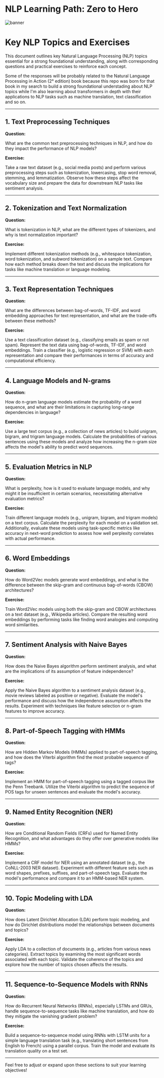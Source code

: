 # NLP Learning Path: Zero to Hero

![banner](https://assets.everspringpartners.com/dims4/default/451e2c2/2147483647/strip/true/crop/1588x500+0+0/resize/800x252!/quality/90/?url=http%3A%2F%2Feverspring-brightspot.s3.us-east-1.amazonaws.com%2F8a%2F10%2Fbed700804b078314f1961ac513cb%2Fscu-leavey-blog-2023-whatisnaturallanguageprocessing-headerimage.jpg)

# Key NLP Topics and Exercises 

This document outlines key Natural Language Processing (NLP) topics essential for a strong foundational understanding, along with corresponding questions and practical exercises to reinforce each concept.

Some of the responses will be probably related to the Natural Language Processing in Action (2° edition) book because this repo was born for that book in my search to build a strong foundational understading about NLP topics while I'm also learning about transformers in depth with their applications to NLP tasks such as machine translation, text classification and so on.

---

## 1. Text Preprocessing Techniques

**Question:**

What are the common text preprocessing techniques in NLP, and how do they impact the performance of NLP models?

**Exercise:**

Take a raw text dataset (e.g., social media posts) and perform various preprocessing steps such as tokenization, lowercasing, stop word removal, stemming, and lemmatization. Observe how these steps affect the vocabulary size and prepare the data for downstream NLP tasks like sentiment analysis.

---

## 2. Tokenization and Text Normalization

**Question:**

What is tokenization in NLP, what are the different types of tokenizers, and why is text normalization important?

**Exercise:**

Implement different tokenization methods (e.g., whitespace tokenization, word tokenization, and subword tokenization) on a sample text. Compare how each method breaks down the text and discuss the implications for tasks like machine translation or language modeling.

---

## 3. Text Representation Techniques

**Question:**

What are the differences between bag-of-words, TF-IDF, and word embedding approaches for text representation, and what are the trade-offs between these methods?

**Exercise:**

Use a text classification dataset (e.g., classifying emails as spam or not spam). Represent the text data using bag-of-words, TF-IDF, and word embeddings. Train a classifier (e.g., logistic regression or SVM) with each representation and compare their performances in terms of accuracy and computational efficiency.

---

## 4. Language Models and N-grams

**Question:**

How do n-gram language models estimate the probability of a word sequence, and what are their limitations in capturing long-range dependencies in language?

**Exercise:**

Use a large text corpus (e.g., a collection of news articles) to build unigram, bigram, and trigram language models. Calculate the probabilities of various sentences using these models and analyze how increasing the n-gram size affects the model's ability to predict word sequences.

---

## 5. Evaluation Metrics in NLP

**Question:**

What is perplexity, how is it used to evaluate language models, and why might it be insufficient in certain scenarios, necessitating alternative evaluation metrics?

**Exercise:**

Train different language models (e.g., unigram, bigram, and trigram models) on a text corpus. Calculate the perplexity for each model on a validation set. Additionally, evaluate these models using task-specific metrics like accuracy in next-word prediction to assess how well perplexity correlates with actual performance.

---

## 6. Word Embeddings

**Question:**

How do Word2Vec models generate word embeddings, and what is the difference between the skip-gram and continuous bag-of-words (CBOW) architectures?

**Exercise:**

Train Word2Vec models using both the skip-gram and CBOW architectures on a text dataset (e.g., Wikipedia articles). Compare the resulting word embeddings by performing tasks like finding word analogies and computing word similarities.

---

## 7. Sentiment Analysis with Naive Bayes

**Question:**

How does the Naive Bayes algorithm perform sentiment analysis, and what are the implications of its assumption of feature independence?

**Exercise:**

Apply the Naive Bayes algorithm to a sentiment analysis dataset (e.g., movie reviews labeled as positive or negative). Evaluate the model's performance and discuss how the independence assumption affects the results. Experiment with techniques like feature selection or n-gram features to improve accuracy.

---

## 8. Part-of-Speech Tagging with HMMs

**Question:**

How are Hidden Markov Models (HMMs) applied to part-of-speech tagging, and how does the Viterbi algorithm find the most probable sequence of tags?

**Exercise:**

Implement an HMM for part-of-speech tagging using a tagged corpus like the Penn Treebank. Utilize the Viterbi algorithm to predict the sequence of POS tags for unseen sentences and evaluate the model's accuracy.

---

## 9. Named Entity Recognition (NER)

**Question:**

How are Conditional Random Fields (CRFs) used for Named Entity Recognition, and what advantages do they offer over generative models like HMMs?

**Exercise:**

Implement a CRF model for NER using an annotated dataset (e.g., the CoNLL-2003 NER dataset). Experiment with different feature sets such as word shapes, prefixes, suffixes, and part-of-speech tags. Evaluate the model's performance and compare it to an HMM-based NER system.

---

## 10. Topic Modeling with LDA

**Question:**

How does Latent Dirichlet Allocation (LDA) perform topic modeling, and how do Dirichlet distributions model the relationships between documents and topics?

**Exercise:**

Apply LDA to a collection of documents (e.g., articles from various news categories). Extract topics by examining the most significant words associated with each topic. Validate the coherence of the topics and explore how the number of topics chosen affects the results.

---

## 11. Sequence-to-Sequence Models with RNNs

**Question:**

How do Recurrent Neural Networks (RNNs), especially LSTMs and GRUs, handle sequence-to-sequence tasks like machine translation, and how do they mitigate the vanishing gradient problem?

**Exercise:**

Build a sequence-to-sequence model using RNNs with LSTM units for a simple language translation task (e.g., translating short sentences from English to French) using a parallel corpus. Train the model and evaluate its translation quality on a test set.

---

Feel free to adjust or expand upon these sections to suit your learning objectives!
